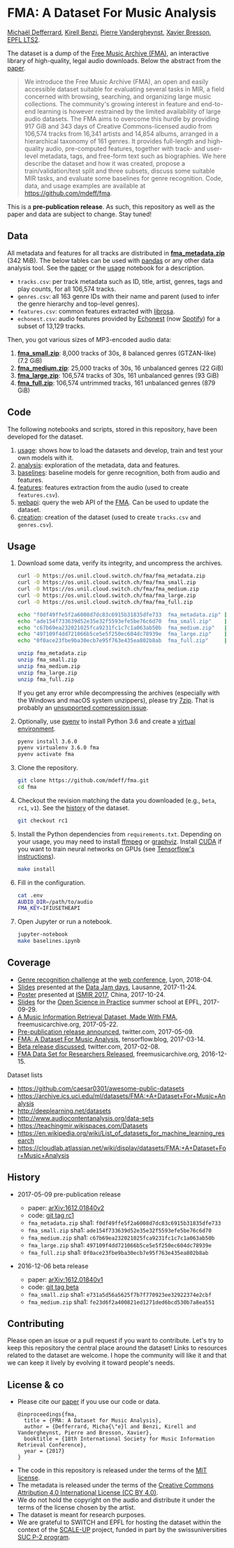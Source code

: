 # FMA: A Dataset For Music Analysis

[Michaël Defferrard](http://deff.ch), [Kirell Benzi](http://kirellbenzi.com),
[Pierre Vandergheynst](https://people.epfl.ch/pierre.vandergheynst),
[Xavier Bresson](http://www.ntu.edu.sg/home/xbresson),
[EPFL LTS2](https://lts2.epfl.ch).

[paper]:     https://arxiv.org/abs/1612.01840
[FMA]:       https://freemusicarchive.org

The dataset is a dump of the [Free Music Archive (FMA)][FMA], an interactive
library of high-quality, legal audio downloads. Below the abstract from the
[paper].
> We introduce the Free Music Archive (FMA), an open and easily accessible
> dataset suitable for evaluating several tasks in MIR, a field concerned with
> browsing, searching, and organizing large music collections. The community's
> growing interest in feature and end-to-end learning is however restrained by
> the limited availability of large audio datasets. The FMA aims to overcome
> this hurdle by providing 917 GiB and 343 days of Creative Commons-licensed
> audio from 106,574 tracks from 16,341 artists and 14,854 albums, arranged in
> a hierarchical taxonomy of 161 genres. It provides full-length and
> high-quality audio, pre-computed features, together with track- and
> user-level metadata, tags, and free-form text such as biographies. We here
> describe the dataset and how it was created, propose a train/validation/test
> split and three subsets, discuss some suitable MIR tasks, and evaluate some
> baselines for genre recognition. Code, data, and usage examples are available
> at <https://github.com/mdeff/fma>.

This is a **pre-publication release**. As such, this repository as well as the
paper and data are subject to change. Stay tuned!

## Data

All metadata and features for all tracks are distributed in
**[fma_metadata.zip]** (342 MiB). The below tables can be used with [pandas] or
any other data analysis tool. See the [paper] or the [usage] notebook for
a description.
* `tracks.csv`: per track metadata such as ID, title, artist, genres, tags and
  play counts, for all 106,574 tracks.
* `genres.csv`: all 163 genre IDs with their name and parent (used to infer the
  genre hierarchy and top-level genres).
* `features.csv`: common features extracted with [librosa].
* `echonest.csv`: audio features provided by [Echonest] (now [Spotify]) for
  a subset of 13,129 tracks.

[pandas]:   http://pandas.pydata.org/
[librosa]:  https://librosa.github.io/librosa/
[spotify]:  https://www.spotify.com/
[echonest]: http://the.echonest.com/

Then, you got various sizes of MP3-encoded audio data:

1. **[fma_small.zip]**: 8,000 tracks of 30s, 8 balanced genres (GTZAN-like) (7.2 GiB)
2. **[fma_medium.zip]**: 25,000 tracks of 30s, 16 unbalanced genres (22 GiB)
3. **[fma_large.zip]**: 106,574 tracks of 30s, 161 unbalanced genres (93 GiB)
4. **[fma_full.zip]**: 106,574 untrimmed tracks, 161 unbalanced genres (879 GiB)

[fma_metadata.zip]: https://os.unil.cloud.switch.ch/fma/fma_metadata.zip
[fma_small.zip]:    https://os.unil.cloud.switch.ch/fma/fma_small.zip
[fma_medium.zip]:   https://os.unil.cloud.switch.ch/fma/fma_medium.zip
[fma_large.zip]:    https://os.unil.cloud.switch.ch/fma/fma_large.zip
[fma_full.zip]:     https://os.unil.cloud.switch.ch/fma/fma_full.zip

## Code

The following notebooks and scripts, stored in this repository, have been
developed for the dataset.

1. [usage]: shows how to load the datasets and develop, train and test your own
   models with it.
2. [analysis]: exploration of the metadata, data and features.
3. [baselines]: baseline models for genre recognition, both from audio and
   features.
4. [features]: features extraction from the audio (used to create
   `features.csv`).
5. [webapi]: query the web API of the [FMA]. Can be used to update the dataset.
6. [creation]: creation of the dataset (used to create `tracks.csv` and
   `genres.csv`).

[usage]:     https://nbviewer.jupyter.org/github/mdeff/fma/blob/outputs/usage.ipynb
[analysis]:  https://nbviewer.jupyter.org/github/mdeff/fma/blob/outputs/analysis.ipynb
[baselines]: https://nbviewer.jupyter.org/github/mdeff/fma/blob/outputs/baselines.ipynb
[features]:  features.py
[webapi]:    https://nbviewer.jupyter.org/github/mdeff/fma/blob/outputs/webapi.ipynb
[creation]:  https://nbviewer.jupyter.org/github/mdeff/fma/blob/outputs/creation.ipynb

## Usage

1. Download some data, verify its integrity, and uncompress the archives.
	```sh
	curl -O https://os.unil.cloud.switch.ch/fma/fma_metadata.zip
	curl -O https://os.unil.cloud.switch.ch/fma/fma_small.zip
	curl -O https://os.unil.cloud.switch.ch/fma/fma_medium.zip
	curl -O https://os.unil.cloud.switch.ch/fma/fma_large.zip
	curl -O https://os.unil.cloud.switch.ch/fma/fma_full.zip

	echo "f0df49ffe5f2a6008d7dc83c6915b31835dfe733  fma_metadata.zip" | sha1sum -c -
	echo "ade154f733639d52e35e32f5593efe5be76c6d70  fma_small.zip"    | sha1sum -c -
	echo "c67b69ea232021025fca9231fc1c7c1a063ab50b  fma_medium.zip"   | sha1sum -c -
	echo "497109f4dd721066b5ce5e5f250ec604dc78939e  fma_large.zip"    | sha1sum -c -
	echo "0f0ace23fbe9ba30ecb7e95f763e435ea802b8ab  fma_full.zip"     | sha1sum -c -

	unzip fma_metadata.zip
	unzip fma_small.zip
	unzip fma_medium.zip
	unzip fma_large.zip
	unzip fma_full.zip
	```

	If you get any error while decompressing the archives (especially with the
	Windows and macOS system unzippers), please try [7zip]. That is probably an
	[unsupported compression issue](https://github.com/mdeff/fma/issues/5).

1. Optionally, use [pyenv] to install Python 3.6 and create a [virtual
   environment][pyenv-virt].
	```sh
	pyenv install 3.6.0
	pyenv virtualenv 3.6.0 fma
	pyenv activate fma
	```

1. Clone the repository.
	```sh
	git clone https://github.com/mdeff/fma.git
	cd fma
	```

1. Checkout the revision matching the data you downloaded (e.g., `beta`, `rc1`,
   `v1`). See the [history](#history) of the dataset.
	```sh
	git checkout rc1
	```

1. Install the Python dependencies from `requirements.txt`. Depending on your
   usage, you may need to install [ffmpeg] or [graphviz]. Install [CUDA] if you
   want to train neural networks on GPUs (see
   [Tensorflow's instructions](https://www.tensorflow.org/install/)).
	```sh
	make install
	```

1. Fill in the configuration.
	```sh
	cat .env
	AUDIO_DIR=/path/to/audio
	FMA_KEY=IFIUSETHEAPI
	```

1. Open Jupyter or run a notebook.
	```sh
	jupyter-notebook
	make baselines.ipynb
	```

[7zip]:       http://www.7-zip.org
[pyenv]:      https://github.com/pyenv/pyenv
[pyenv-virt]: https://github.com/pyenv/pyenv-virtualenv
[ffmpeg]:     https://ffmpeg.org/download.html
[graphviz]:   http://www.graphviz.org/
[CUDA]:       https://en.wikipedia.org/wiki/CUDA

## Coverage

* [Genre recognition challenge][crowdai_challenge] at the [web conference](https://www2018.thewebconf.org), Lyon, 2018-04.
* [Slides][djd] presented at the [Data Jam days](http://datajamdays.org), Lausanne, 2017-11-24.
* [Poster][poster] presented at [ISMIR 2017](https://ismir2017.smcnus.org), China, 2017-10-24.
* [Slides][osip] for the [Open Science in Practice](https://osip2017.epfl.ch) summer school at EPFL, 2017-09-29.
* [A Music Information Retrieval Dataset, Made With FMA][fma2], freemusicarchive.org, 2017-05-22.
* [Pre-publication release announced][tw2], twitter.com, 2017-05-09.
* [FMA: A Dataset For Music Analysis][tfblog], tensorflow.blog, 2017-03-14.
* [Beta release discussed][tw1], twitter.com, 2017-02-08.
* [FMA Data Set for Researchers Released][fma1], freemusicarchive.org, 2016-12-15.

[tw1]:  https://twitter.com/YadFaeq/status/829406463286063104
[tw2]:  https://twitter.com/m_deff/status/861985446116589569
[fma1]: http://freemusicarchive.org/member/cheyenne_h/blog/FMA_Dataset_for_Researchers
[fma2]: http://freemusicarchive.org/member/cheyenne_h/blog/A_Music_Information_Retrieval_Dataset_Made_With_FMA
[tfblog]: https://tensorflow.blog/2017/03/14/fma-a-dataset-for-music-analysis
[osip]: https://doi.org/10.5281/zenodo.999353
[poster]: https://doi.org/10.5281/zenodo.1035847
[djd]: https://doi.org/10.5281/zenodo.1066119
[crowdai_challenge]: https://www.crowdai.org/organizers/epfl/challenges/www-2018-challenge-learning-to-recognize-musical-genre

Dataset lists
* <https://github.com/caesar0301/awesome-public-datasets>
* <https://archive.ics.uci.edu/ml/datasets/FMA:+A+Dataset+For+Music+Analysis>
* <http://deeplearning.net/datasets>
* <http://www.audiocontentanalysis.org/data-sets>
* <https://teachingmir.wikispaces.com/Datasets>
* <https://en.wikipedia.org/wiki/List_of_datasets_for_machine_learning_research>
* <https://cloudlab.atlassian.net/wiki/display/datasets/FMA:+A+Dataset+For+Music+Analysis>

## History

* 2017-05-09 pre-publication release
	* paper: [arXiv:1612.01840v2](https://arxiv.org/abs/1612.01840v2)
	* code: [git tag rc1](https://github.com/mdeff/fma/releases/tag/rc1)
	* `fma_metadata.zip` sha1: `f0df49ffe5f2a6008d7dc83c6915b31835dfe733`
	* `fma_small.zip`    sha1: `ade154f733639d52e35e32f5593efe5be76c6d70`
	* `fma_medium.zip`   sha1: `c67b69ea232021025fca9231fc1c7c1a063ab50b`
	* `fma_large.zip`    sha1: `497109f4dd721066b5ce5e5f250ec604dc78939e`
	* `fma_full.zip`     sha1: `0f0ace23fbe9ba30ecb7e95f763e435ea802b8ab`

* 2016-12-06 beta release
	* paper: [arXiv:1612.01840v1](https://arxiv.org/abs/1612.01840v1)
	* code: [git tag beta](https://github.com/mdeff/fma/releases/tag/beta)
	* `fma_small.zip`  sha1: `e731a5d56a5625f7b7f770923ee32922374e2cbf`
	* `fma_medium.zip` sha1: `fe23d6f2a400821ed1271ded6bcd530b7a8ea551`

## Contributing

Please open an issue or a pull request if you want to contribute. Let's try to
keep this repository the central place around the dataset! Links to resources
related to the dataset are welcome. I hope the community will like it and that
we can keep it lively by evolving it toward people's needs.

## License & co

* Please cite our [paper] if you use our code or data.
  ```
  @inproceedings{fma,
    title = {FMA: A Dataset for Music Analysis},
    author = {Defferrard, Micha{\"e}l and Benzi, Kirell and Vandergheynst, Pierre and Bresson, Xavier},
    booktitle = {18th International Society for Music Information Retrieval Conference},
    year = {2017}
  }
  ```
* The code in this repository is released under the terms of the
  [MIT license](LICENSE.txt).
* The metadata is released under the terms of the
  [Creative Commons Attribution 4.0 International License (CC BY 4.0)][ccby40].
* We do not hold the copyright on the audio and distribute it under the terms
  of the license chosen by the artist.
* The dataset is meant for research purposes.
* We are grateful to SWITCH and EPFL for hosting the dataset within the context
  of the [SCALE-UP] project, funded in part by the swissuniversities [SUC P-2
  program].

[ccby40]: https://creativecommons.org/licenses/by/4.0
[SCALE-UP]: https://projects.switch.ch/scale-up/
[SUC P-2 program]: https://www.swissuniversities.ch/isci
